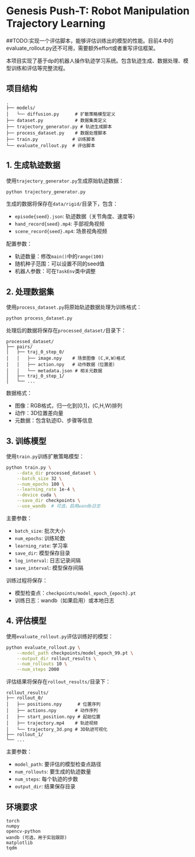 # Genesis Push-T: Robot Manipulation Trajectory Learning

##TODO:实现一个评估脚本，能够评估训练出的模型的性能。目前4.中的evaluate_rollout.py还不可用，需要额外effort或者重写评估框架。

本项目实现了基于dp的机器人操作轨迹学习系统。包含轨迹生成、数据处理、模型训练和评估等完整流程。

## 项目结构

```
.
├── models/
│   └── diffusion.py      # 扩散策略模型定义
├── dataset.py            # 数据集类定义
├── trajectory_generator.py # 轨迹生成脚本
├── process_dataset.py    # 数据处理脚本
├── train.py             # 训练脚本
└── evaluate_rollout.py  # 评估脚本
```

## 1. 生成轨迹数据

使用`trajectory_generator.py`生成原始轨迹数据：

```bash
python trajectory_generator.py
```

生成的数据将保存在`data/rigid/`目录下，包含：
- `episode{seed}.json`: 轨迹数据（关节角度、速度等）
- `hand_record{seed}.mp4`: 手部视角视频
- `scene_record{seed}.mp4`: 场景视角视频

配置参数：
- 轨迹数量：修改`main()`中的`range(100)`
- 随机种子范围：可以设置不同的seed值
- 机器人参数：可在`TaskEnv`类中调整

## 2. 处理数据集

使用`process_dataset.py`将原始轨迹数据处理为训练格式：

```bash
python process_dataset.py
```

处理后的数据将保存在`processed_dataset/`目录下：
```
processed_dataset/
├── pairs/
│   ├── traj_0_step_0/
│   │   ├── image.npy    # 场景图像 (C,H,W)格式
│   │   ├── action.npy   # 动作数据（位置差）
│   │   └── metadata.json # 相关元数据
│   ├── traj_0_step_1/
│   └── ...
```

数据格式：
- 图像：RGB格式，归一化到[0,1]，(C,H,W)排列
- 动作：3D位置差向量
- 元数据：包含轨迹ID、步骤等信息

## 3. 训练模型

使用`train.py`训练扩散策略模型：

```bash
python train.py \
    --data_dir processed_dataset \
    --batch_size 32 \
    --num_epochs 100 \
    --learning_rate 1e-4 \
    --device cuda \
    --save_dir checkpoints \
    --use_wandb  # 可选，启用wandb日志
```

主要参数：
- `batch_size`: 批次大小
- `num_epochs`: 训练轮数
- `learning_rate`: 学习率
- `save_dir`: 模型保存目录
- `log_interval`: 日志记录间隔
- `save_interval`: 模型保存间隔

训练过程将保存：
- 模型检查点：`checkpoints/model_epoch_{epoch}.pt`
- 训练日志：wandb（如果启用）或本地日志

## 4. 评估模型

使用`evaluate_rollout.py`评估训练好的模型：

```bash
python evaluate_rollout.py \
    --model_path checkpoints/model_epoch_99.pt \
    --output_dir rollout_results \
    --num_rollouts 10 \
    --num_steps 2000
```

评估结果将保存在`rollout_results/`目录下：
```
rollout_results/
├── rollout_0/
│   ├── positions.npy      # 位置序列
│   ├── actions.npy       # 动作序列
│   ├── start_position.npy # 起始位置
│   ├── trajectory.mp4    # 轨迹视频
│   └── trajectory_3d.png # 3D轨迹可视化
├── rollout_1/
└── ...
```

主要参数：
- `model_path`: 要评估的模型检查点路径
- `num_rollouts`: 要生成的轨迹数量
- `num_steps`: 每个轨迹的步数
- `output_dir`: 结果保存目录

## 环境要求

```
torch
numpy
opencv-python
wandb (可选，用于实验跟踪)
matplotlib
tqdm
```
